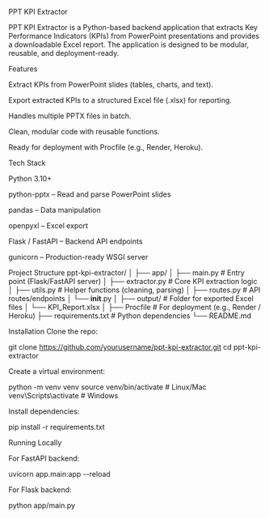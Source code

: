 PPT KPI Extractor

PPT KPI Extractor is a Python-based backend application that extracts Key Performance Indicators (KPIs) from PowerPoint presentations and provides a downloadable Excel report. The application is designed to be modular, reusable, and deployment-ready.

Features

Extract KPIs from PowerPoint slides (tables, charts, and text).

Export extracted KPIs to a structured Excel file (.xlsx) for reporting.

Handles multiple PPTX files in batch.

Clean, modular code with reusable functions.

Ready for deployment with Procfile (e.g., Render, Heroku).






Tech Stack

Python 3.10+

python-pptx – Read and parse PowerPoint slides

pandas – Data manipulation

openpyxl – Excel export

Flask / FastAPI – Backend API endpoints

gunicorn – Production-ready WSGI server




Project Structure
ppt-kpi-extractor/
│
├── app/
│   ├── main.py             # Entry point (Flask/FastAPI server)
│   ├── extractor.py        # Core KPI extraction logic
│   ├── utils.py            # Helper functions (cleaning, parsing)
│   ├── routes.py           # API routes/endpoints
│   └── __init__.py
│
├── output/                 # Folder for exported Excel files
│   └── KPI_Report.xlsx
│
├── Procfile                # For deployment (e.g., Render / Heroku)
├── requirements.txt        # Python dependencies
└── README.md




Installation
Clone the repo:

git clone https://github.com/yourusername/ppt-kpi-extractor.git
cd ppt-kpi-extractor


Create a virtual environment:

python -m venv venv
source venv/bin/activate    # Linux/Mac
venv\Scripts\activate       # Windows


Install dependencies:

pip install -r requirements.txt

Running Locally

For FastAPI backend:

uvicorn app.main:app --reload


For Flask backend:

python app/main.py

